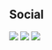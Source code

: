 ## Social
[![](https://img.shields.io/badge/-linkedin-0d1117?style=for-the-badge&logo=linkedin&logoColor=0A66C2)](https://www.linkedin.com/in/ivan-kornasevich-672203202/)
[![](https://img.shields.io/badge/-discord-0d1117?style=for-the-badge&logo=discord&logoColor=7289DA)](https://discordapp.com/users/528640845943930910)
[![](https://img.shields.io/badge/-codewars-0d1117?style=for-the-badge&logo=codewars&logoColor=B1361E)](https://www.codewars.com/users/QuantumDasein)
